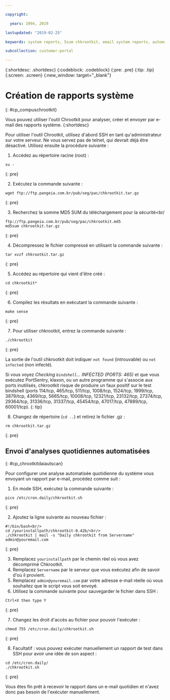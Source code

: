 ```yaml
---

copyright:

  years: 1994, 2019

lastupdated: "2019-02-25"

keywords: system reports, 5sum chkrootkit, email system reports, automated scans 

subcollection: customer-portal

---
```


{:shortdesc: .shortdesc}
{:codeblock: .codeblock}
{:pre: .pre}
{:tip: .tip}
{:screen: .screen}
{:new_window: target="_blank"}

# Création de rapports système
{: #cp_compuschrootkit}

Vous pouvez utiliser l'outil Chrootkit pour analyser, créer et envoyer par e-mail des rapports système.
{:shortdesc}

Pour utiliser l'outil Chrootkit, utilisez d'abord SSH en tant qu'administrateur sur votre serveur. Ne vous servez pas de telnet, qui devrait déjà être désactivé. Utilisez ensuite la procédure suivante :

1. Accédez au répertoire racine (root) :  

  ```
  su -
  ```
  {: pre}

2. Exécutez la commande suivante :

  ```
  wget ftp://ftp.pangeia.com.br/pub/seg/pac/chkrootkit.tar.gz
  ```
  {: pre}

3. Recherchez la somme MD5 SUM du téléchargement pour la sécurité<br/

  ```
  ftp://ftp.pangeia.com.br/pub/seg/pac/chkrootkit.md5
  md5sum chkrootkit.tar.gz
  ```
  {: pre}

4. Décompressez le fichier compressé en utilisant la commande suivante :<br/>

  ```
  tar xvzf chkrootkit.tar.gz
  ```
  {: pre}

5. Accédez au répertoire qui vient d'être créé :

  ```
  cd chkrootkit*
  ```
  {: pre}

6. Compilez les résultats en exécutant la commande suivante :

  ```
  make sense
  ```
  {: pre}

7. Pour utiliser chkrootkit, entrez la commande suivante :

  ```
  ./chkrootkit
  ```
  {: pre}

La sortie de l'outil chkrootkit doit indiquer `not found` (introuvable) ou `not infected` (non infecté).

Si vous voyez *Checking `bindshell`... INFECTED (PORTS: 465)* et que vous exécutez PortSentry, klaxon, ou un autre programme qui s'associe aux ports inutilisés, chkrootkit risque de produire un faux positif sur le test bindshell (ports 114/tcp, 465/tcp, 511/tcp, 1008/tcp, 1524/tcp, 1999/tcp, 3879/tcp, 4369/tcp, 5665/tcp, 10008/tcp, 12321/tcp, 23132/tcp, 27374/tcp, 29364/tcp, 31336/tcp, 31337/tcp, 45454/tcp, 47017/tcp, 47889/tcp, 60001/tcp).
{: tip}

8. Changez de répertoire (`cd ..`) et retirez le fichier .gz :  

  ```
  rm chkrootkit.tar.gz
  ```
  {: pre}

## Envoi d'analyses quotidiennes automatisées
{: #cp_chrootkitdaiautscan}

Pour configurer une analyse automatisée quotidienne du système vous envoyant un rapport par e-mail, procédez comme suit :

1. En mode SSH, exécutez la commande suivante :

  ```
  pico /etc/cron.daily/chkrootkit.sh
  ```
  {: pre}

2. Ajoutez la ligne suivante au nouveau fichier :

  ```
  #!/bin/bash<br/>
  cd /yourinstallpath/chkrootkit-0.42b/<br/>
  ./chkrootkit | mail -s "Daily chkrootkit from Servername" admin@youremail.com
  ```
  {: pre}

3. Remplacez `yourinstallpath` par le chemin réel où vous avez décomprimé Chkrootkit.
4. Remplacez `Servername` par le serveur que vous exécutez afin de savoir d'où il provient.
5. Remplacez `admin@youremail.com` par votre adresse e-mail réelle où vous souhaitez que le script vous soit envoyé.
6. Utilisez la commande suivante pour sauvegarder le fichier dans SSH :

  ```
  Ctrl+X then type Y
  ```
  {: pre}

7. Changez les droit d'accès au fichier pour pouvoir l'exécuter :

  ```
  chmod 755 /etc/cron.daily/chkrootkit.sh
  ```
  {: pre}

8.  Facultatif : vous pouvez exécuter manuellement un rapport de test dans SSH pour avoir une idée de son aspect :

  ```
  cd /etc/cron.daily/
  ./chkrootkit.sh
  ```
  {: pre}

Vous êtes fin prêt à recevoir le rapport dans un e-mail quotidien et n'avez donc pas besoin de l'exécuter manuellement.

